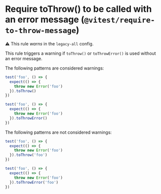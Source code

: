 # Require toThrow() to be called with an error message (`@vitest/require-to-throw-message`)

⚠️ This rule _warns_ in the `legacy-all` config.

<!-- end auto-generated rule header -->

This rule triggers a warning if `toThrow()` or `toThrowError()` is used without
an error message.

The following patterns are considered warnings:

```js
test('foo', () => {
  expect(() => {
	throw new Error('foo')
  }).toThrow()
})

test('foo', () => {
  expect(() => {
	throw new Error('foo')
  }).toThrowError()
})
```

The following patterns are not considered warnings:

```js
test('foo', () => {
  expect(() => {
	throw new Error('foo')
  }).toThrow('foo')
})

test('foo', () => {
  expect(() => {
	throw new Error('foo')
  }).toThrowError('foo')
})
```